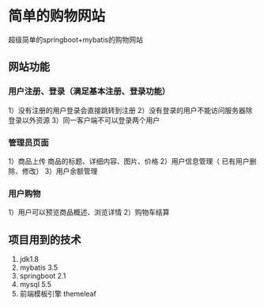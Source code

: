# 简单的购物网站
超级简单的springboot+mybatis的购物网站
## 网站功能
### 用户注册、登录（满足基本注册、登录功能） 
1）没有注册的用户登录会直接跳转到注册
2）没有登录的用户不能访问服务器除登录以外资源
3）同一客户端不可以登录两个用户
 
### 管理员页面
1）商品上传 商品的标题、详细内容、图片、价格
2）用户信息管理（ 已有用户删除、修改）
3）用户余额管理

### 用户购物
1）用户可以预览商品概述、浏览详情
2）购物车结算

## 项目用到的技术
1) jdk1.8
2) mybatis 3.5
3) springboot 2.1
4) mysql 5.5
5) 前端模板引擎 themeleaf
